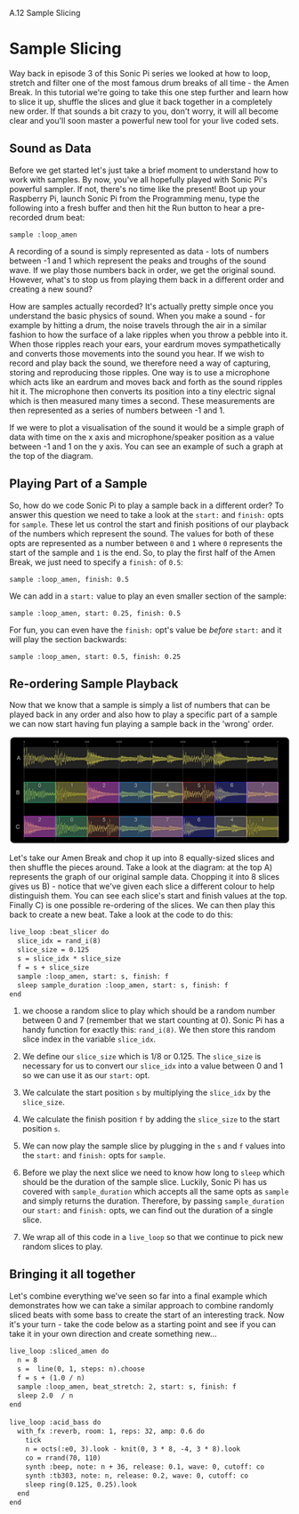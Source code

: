 A.12 Sample Slicing

# Sample Slicing

Way back in episode 3 of this Sonic Pi series we looked at how to loop,
stretch and filter one of the most famous drum breaks of all time - the
Amen Break. In this tutorial we're going to take this one step further
and learn how to slice it up, shuffle the slices and glue it back
together in a completely new order. If that sounds a bit crazy to you,
don't worry, it will all become clear and you'll soon master a powerful
new tool for your live coded sets.

## Sound as Data

Before we get started let's just take a brief moment to understand how
to work with samples. By now, you've all hopefully played with Sonic
Pi's powerful sampler. If not, there's no time like the present! Boot up
your Raspberry Pi, launch Sonic Pi from the Programming menu, type the
following into a fresh buffer and then hit the Run button to hear a
pre-recorded drum beat:

```
sample :loop_amen
```

A recording of a sound is simply represented as data - lots of numbers 
between -1 and 1 which represent the peaks and troughs of the sound 
wave. If we play those numbers back in order, we get the original 
sound. However, what's to stop us from playing them back in a different 
order and creating a new sound?

How are samples actually recorded? It's actually pretty simple once you 
understand the basic physics of sound. When you make a sound - for 
example by hitting a drum, the noise travels through the air in a 
similar fashion to how the surface of a lake ripples when you throw a 
pebble into it. When those ripples reach your ears, your eardrum moves 
sympathetically and converts those movements into the sound you hear. 
If we wish to record and play back the sound, we therefore need a way 
of capturing, storing and reproducing those ripples. One way is to use 
a microphone which acts like an eardrum and moves back and forth as the 
sound ripples hit it. The microphone then converts its position into a 
tiny electric signal which is then measured many times a second. These 
measurements are then represented as a series of numbers between -1 and 
1.

If we were to plot a visualisation of the sound it would be a simple 
graph of data with time on the x axis and microphone/speaker position 
as a value between -1 and 1 on the y axis. You can see an example of 
such a graph at the top of the diagram.

## Playing Part of a Sample

So, how do we code Sonic Pi to play a sample back in a different order?
To answer this question we need to take a look at the `start:` and
`finish:` opts for `sample`. These let us control the start and finish
positions of our playback of the numbers which represent the sound. The
values for both of these opts are represented as a number between `0` and
`1` where `0` represents the start of the sample and `1` is the end. So,
to play the first half of the Amen Break, we just need to specify a
`finish:` of `0.5`:

```
sample :loop_amen, finish: 0.5
```

We can add in a `start:` value to play an even smaller section of the sample:

```
sample :loop_amen, start: 0.25, finish: 0.5
```

For fun, you can even have the `finish:` opt's value be *before*
`start:` and it will play the section backwards:

```
sample :loop_amen, start: 0.5, finish: 0.25
```

## Re-ordering Sample Playback

Now that we know that a sample is simply a list of numbers that can be
played back in any order and also how to play a specific part of a
sample we can now start having fun playing a sample back in the 'wrong'
order.

![Amen Slices](../images/tutorial/articles/A.12-sample-slicing/amen_slice.png)

Let's take our Amen Break and chop it up into 8 equally-sized slices and
then shuffle the pieces around. Take a look at the diagram: at the top
A) represents the graph of our original sample data. Chopping it into 8
slices gives us B) - notice that we've given each slice a different
colour to help distinguish them. You can see each slice's start and
finish values at the top. Finally C) is one possible re-ordering of the
slices. We can then play this back to create a new beat. Take a look at
the code to do this:

```
live_loop :beat_slicer do
  slice_idx = rand_i(8)
  slice_size = 0.125
  s = slice_idx * slice_size
  f = s + slice_size
  sample :loop_amen, start: s, finish: f
  sleep sample_duration :loop_amen, start: s, finish: f
end
```

1. we choose a random slice to play which should be a random number
   between 0 and 7 (remember that we start counting at 0). Sonic Pi has
   a handy function for exactly this: `rand_i(8)`. We then store this
   random slice index in the variable `slice_idx`.
   
2. We define our `slice_size` which is 1/8 or 0.125. The `slice_size` is
   necessary for us to convert our `slice_idx` into a value between 0
   and 1 so we can use it as our `start:` opt.

3. We calculate the start position `s` by multiplying the `slice_idx` by
   the `slice_size`.
 
4. We calculate the finish position `f` by adding the `slice_size` to
   the start position `s`.

5. We can now play the sample slice by plugging in the `s` and `f`
   values into the `start:` and `finish:` opts for `sample`.

6. Before we play the next slice we need to know how long to `sleep`
   which should be the duration of the sample slice.  Luckily, Sonic Pi
   has us covered with `sample_duration` which accepts all the same opts
   as `sample` and simply returns the duration. Therefore, by passing
   `sample_duration` our `start:` and `finish:` opts, we can find out
   the duration of a single slice.

7. We wrap all of this code in a `live_loop` so that we continue to pick
   new random slices to play.


## Bringing it all together

Let's combine everything we've seen so far into a final example which
demonstrates how we can take a similar approach to combine randomly
sliced beats with some bass to create the start of an interesting
track. Now it's your turn - take the code below as a starting point and
see if you can take it in your own direction and create something new...

```
live_loop :sliced_amen do
  n = 8
  s =  line(0, 1, steps: n).choose
  f = s + (1.0 / n)
  sample :loop_amen, beat_stretch: 2, start: s, finish: f
  sleep 2.0  / n
end

live_loop :acid_bass do
  with_fx :reverb, room: 1, reps: 32, amp: 0.6 do
    tick
    n = octs(:e0, 3).look - knit(0, 3 * 8, -4, 3 * 8).look
    co = rrand(70, 110)
    synth :beep, note: n + 36, release: 0.1, wave: 0, cutoff: co
    synth :tb303, note: n, release: 0.2, wave: 0, cutoff: co
    sleep ring(0.125, 0.25).look
  end
end
```
